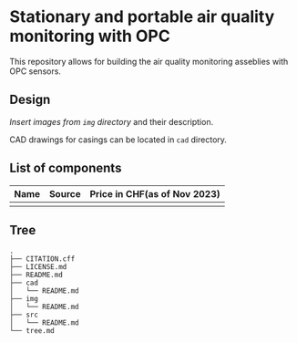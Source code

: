 # Stationary and portable air quality monitoring with OPC

This repository allows for building the air quality monitoring asseblies with OPC sensors.

## Design

_Insert images from `img` directory_ and their description.

CAD drawings for casings can be located in `cad` directory.

## List of components

| Name | Source | Price in CHF(as of Nov 2023) |
| ---- | ------ | ---------------------------- |
|      |        |                              |

## Tree

    .
    ├── CITATION.cff
    ├── LICENSE.md
    ├── README.md
    ├── cad
    │   └── README.md
    ├── img
    │   └── README.md
    ├── src
    │   └── README.md
    └── tree.md

